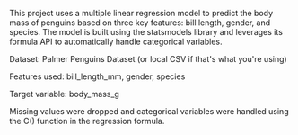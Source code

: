 This project uses a multiple linear regression model to predict the body mass of penguins based on three key features: bill length, gender, and species. The model is built using the statsmodels library and leverages its formula API to automatically handle categorical variables.

Dataset: Palmer Penguins Dataset (or local CSV if that's what you're using)

Features used: bill_length_mm, gender, species

Target variable: body_mass_g

Missing values were dropped and categorical variables were handled using the C() function in the regression formula.
